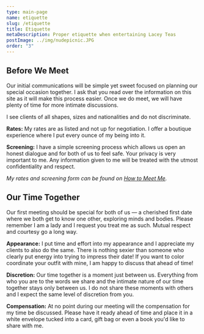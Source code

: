```yaml
---
type: main-page
name: etiquette
slug: /etiquette
title: Etiquette
metaDescription: Proper etiquette when entertaining Lacey Teas
postImage: ../img/nudepicnic.JPG
order: "3"
---
```

## Before We Meet

Our initial communications will be simple yet sweet focused on planning our special occasion together. I ask that you read over the information on this site as it will make this process easier. Once we do meet, we will have plenty of time for more intimate discussions.

I see clients of all shapes, sizes and nationalities and do not discriminate.

**Rates:** My rates are as listed and not up for negotiation. I offer a boutique experience where I put every ounce of my being into it.

**Screening:** I have a simple screening process which allows us open an honest dialogue and for both of us to feel safe. Your privacy is very important to me. Any information given to me will be treated with the utmost confidentiality and respect.

*My rates and screening form can be found on* *[How to Meet Me](/meet).*

## Our Time Together

Our first meeting should be special for both of us — a cherished first date where we both get to know one other, exploring minds and bodies. Please remember I am a lady and I request you treat me as such. Mutual respect and courtesy go a long way.

**Appearance:** I put time and effort into my appearance and I appreciate my clients to also do the same. There is nothing sexier than someone who clearly put energy into trying to impress their date! If you want to color coordinate your outfit with mine, I am happy to discuss that ahead of time!

**Discretion:** Our time together is a moment just between us. Everything from who you are to the words we share and the intimate nature of our time together stays only between us. I do not share these moments with others and I expect the same level of discretion from you.

**Compensation:** At no point during our meeting will the compensation for my time be discussed. Please have it ready ahead of time and place it in a white envelope tucked into a card, gift bag or even a book you'd like to share with me.